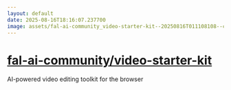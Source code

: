 ```yaml
---
layout: default
date: 2025-08-16T18:16:07.237700
image: assets/fal-ai-community_video-starter-kit--20250816T011108108--cropped.png
---
```


# [fal-ai-community/video-starter-kit](https://github.com/fal-ai-community/video-starter-kit)

AI-powered video editing toolkit for the browser

